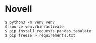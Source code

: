 # Novell
```shell
$ python3 -m venv venv
$ source venv/bin/activate
$ pip install requests pandas tabulate
$ pip freeze > requirements.txt
```

